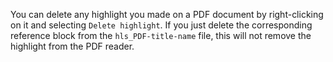 You can delete any highlight you made on a PDF document by right-clicking on it and selecting `Delete highlight`. If you just delete the corresponding reference block from the `hls_PDF-title-name` file, this will not remove the highlight from the PDF reader.